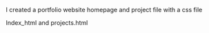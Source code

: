 I created a portfolio website homepage and project file with a css file

Index_html and projects.html
